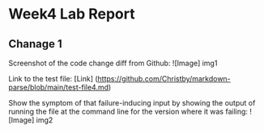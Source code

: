 # Week4 Lab Report

## Chanage 1
Screenshot of the code change diff from Github:
![Image] img1

Link to the test file:
[Link] (https://github.com/Christby/markdown-parse/blob/main/test-file4.md)

Show the symptom of that failure-inducing input by showing the output of running the file at the command line for the version where it was failing:
![Image] img2

